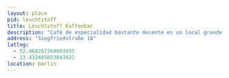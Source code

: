 ```yaml
---
layout: place
pid: leuchtstoff
title: Leuchtstoff Kaffeebar
description: "Café de especialidad bastante decente en un local grande con espacio para trabajar y bancos en la calle."
address: "Siegfriedstraße 18"
latlng:
  - 52.468267364603435
  - 13.432445053043422
location: berlin
---
```

